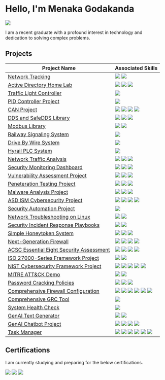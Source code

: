 # Hello, I'm Menaka Godakanda
<a href="https://linkedin.com/in/menaka-godakanda-6988b7157"><img src="https://img.shields.io/badge/-LinkedIn-0072b1?&style=for-the-badge&logo=linkedin&logoColor=white"/></a>

I am a recent graduate with a profound interest in technology and dedication to solving complex problems.


## Projects
| Project Name          | Associated Skills    |
|----------------|-----------------------|
| <a href="https://github.com/MenakaGodakanda/network-tracking">Network Tracking</a> | <img src="https://img.shields.io/badge/-Wireshark-1679A7?&style-for-the-badge&logo=Wireshark&logoColor=white"/> <img src="https://img.shields.io/badge/-Python-3572A5?&style-for-the-badge&logo=Python&logoColor=white"/>|
| <a href="https://github.com/MenakaGodakanda/Home-lab-active-directory">Active Directory Home Lab</a> | <img src="https://img.shields.io/badge/-Oracle_Virtualbox-00A4EF?&style-for-the-badge&logo=Oracle&logoColor=white"/> <img src="https://img.shields.io/badge/-Windows_Server-0078D7?&style-for-the-badge&logo=Windows&logoColor=white"/> <img src="https://img.shields.io/badge/-Powershell-5391FE?&style-for-the-badge&logo=Accenture&logoColor=white"/>|
| <a href="https://github.com/MenakaGodakanda/TrafficLightController">Traffic Light Controller</a> | <img src="https://img.shields.io/badge/-C Programming-A8B9CC?&style-for-the-badge&logo=C&logoColor=white"/>|
| <a href="https://github.com/MenakaGodakanda/PIDControllerProject">PID Controller Project</a> | <img src="https://img.shields.io/badge/-C++-00599C?&style-for-the-badge&logo=cplusplus&logoColor=white"/>|
| <a href="https://github.com/MenakaGodakanda/can_project">CAN Project</a> | <img src="https://img.shields.io/badge/-C Programming-A8B9CC?&style-for-the-badge&logo=C&logoColor=white"/> <img src="https://img.shields.io/badge/-C++-00599C?&style-for-the-badge&logo=cplusplus&logoColor=white"/> <img src="https://img.shields.io/badge/-CANopen-008C4A?&style-for-the-badge&logo=iMessage&logoColor=white"/> <img src="https://img.shields.io/badge/-CAN J1939-FF6600?&style-for-the-badge&logo=iMessage&logoColor=white"/>|
| <a href="https://github.com/MenakaGodakanda/dds_project">DDS and SafeDDS Library</a> | <img src="https://img.shields.io/badge/-C++-00599C?&style-for-the-badge&logo=cplusplus&logoColor=white"/> <img src="https://img.shields.io/badge/-DDS-0071BC?&style-for-the-badge&logo=iMessage&logoColor=white"/> <img src="https://img.shields.io/badge/-Safe DDS-FFCC00?&style-for-the-badge&logo=iMessage&logoColor=white"/>|
| <a href="https://github.com/MenakaGodakanda/modbus-library">Modbus Library</a> | <img src="https://img.shields.io/badge/-C++-00599C?&style-for-the-badge&logo=cplusplus&logoColor=white"/> <img src="https://img.shields.io/badge/-Modbus-00539F?&style-for-the-badge&logo=iMessage&logoColor=white"/>|
| <a href="https://github.com/MenakaGodakanda/railway_signaling_system">Railway Signaling System</a> | <img src="https://img.shields.io/badge/-C++-00599C?&style-for-the-badge&logo=cplusplus&logoColor=white"/>|
| <a href="https://github.com/MenakaGodakanda/drive_by_wire">Drive By Wire System</a> | <img src="https://img.shields.io/badge/-C++-00599C?&style-for-the-badge&logo=cplusplus&logoColor=white"/>|
| <a href="https://github.com/MenakaGodakanda/hyrail-plc-project">Hyrail PLC System</a> | <img src="https://img.shields.io/badge/-C Programming-A8B9CC?&style-for-the-badge&logo=C&logoColor=white"/>|
| <a href="https://github.com/MenakaGodakanda/NetworkTrafficAnalysis">Network Traffic Analysis</a> | <img src="https://img.shields.io/badge/-Tshark-005F73?&style-for-the-badge&logo=Wireshark&logoColor=white"/> <img src="https://img.shields.io/badge/-Zeek-9E2A2B?&style-for-the-badge&logo=Zotero&logoColor=white"/> <img src="https://img.shields.io/badge/-Python-3572A5?&style-for-the-badge&logo=Python&logoColor=white"/>|
| <a href="https://github.com/MenakaGodakanda/security-monitoring-dashboard">Security Monitoring Dashboard</a> | <img src="https://img.shields.io/badge/-Docker-2496ED?&style-for-the-badge&logo=Docker&logoColor=white"/> <img src="https://img.shields.io/badge/-ELK Stack-005571?&style-for-the-badge&logo=Elastic&logoColor=white"/> <img src="https://img.shields.io/badge/-Shell-4EAA25?&style-for-the-badge&logo=GNU-Bash&logoColor=white"/>
| <a href="https://github.com/MenakaGodakanda/vulnerability-assessment">Vulnerability Assessment Project</a> | <img src="https://img.shields.io/badge/-Docker-2496ED?&style-for-the-badge&logo=Docker&logoColor=white"/> <img src="https://img.shields.io/badge/-OpenVAS-339933?&style-for-the-badge&logo=OpenStreetMap&logoColor=white"/> <img src="https://img.shields.io/badge/-Metasploitable-2596CD?&style-for-the-badge&logo=Metasploit&logoColor=white"/>
| <a href="https://github.com/MenakaGodakanda/PenetrationTestingProject">Peneteration Testing Project</a> | <img src="https://img.shields.io/badge/-Kali Linux-557C94?&style-for-the-badge&logo=Kali-Linux&logoColor=white"/> <img src="https://img.shields.io/badge/-Metasploitable-2596CD?&style-for-the-badge&logo=Metasploit&logoColor=white"/> <img src="https://img.shields.io/badge/-Nmap-002F5B?&style-for-the-badge&logo=ApacheCassandra&logoColor=white"/>
| <a href="https://github.com/MenakaGodakanda/malware-analysis">Malware Analysis Project</a> | <img src="https://img.shields.io/badge/-Python-3572A5?&style-for-the-badge&logo=python&logoColor=white"/> <img src="https://img.shields.io/badge/-PEfile-007ACC?&style-for-the-badge&logo=python&logoColor=white"/> <img src="https://img.shields.io/badge/-Radare2-B20000?&style-for-the-badge&logo=resend&logoColor=white"/>
| <a href="https://github.com/MenakaGodakanda/ASD_ISM_Project">ASD ISM Cybersecurity Project</a> | <img src="https://img.shields.io/badge/-Nmap-002F5B?&style-for-the-badge&logo=ApacheCassandra&logoColor=white"/> <img src="https://img.shields.io/badge/-Lynis-E20612?&style-for-the-badge&logo=GNOME-Terminal&logoColor=white"/> <img src="https://img.shields.io/badge/-Shell-4EAA25?&style-for-the-badge&logo=GNU-Bash&logoColor=white"/> <img src="https://img.shields.io/badge/-ASD ISM-29F1FB?&style-for-the-badge&logo=Framework&logoColor=white"/>
| <a href="https://github.com/MenakaGodakanda/security-automation">Security Automation Project</a> | <img src="https://img.shields.io/badge/-Python-3572A5?&style-for-the-badge&logo=python&logoColor=white"/>
| <a href="https://github.com/MenakaGodakanda/network-troubleshooting-linux">Network Troubleshooting on Linux</a> | <img src="https://img.shields.io/badge/-Shell-4EAA25?&style-for-the-badge&logo=GNU-Bash&logoColor=white"/> <img src="https://img.shields.io/badge/-OSI Layers-1F6B75?&style-for-the-badge&logo=Openlayers&logoColor=white"/>
| <a href="https://github.com/MenakaGodakanda/Security-Incident-Response-Playbooks">Security Incident Response Playbooks</a> | <img src="https://img.shields.io/badge/-Ansible-EE0000?&style-for-the-badge&logo=Ansible&logoColor=white"/> <img src="https://img.shields.io/badge/-Python-3572A5?&style-for-the-badge&logo=python&logoColor=white"/>
| <a href="https://github.com/MenakaGodakanda/simple_honeytoken_system">Simple Honeytoken System</a> | <img src="https://img.shields.io/badge/-Python-3572A5?&style-for-the-badge&logo=python&logoColor=white"/> <img src="https://img.shields.io/badge/-HTML-E34F26?&style-for-the-badge&logo=HTML5&logoColor=white"/> <img src="https://img.shields.io/badge/-Flask-29B5E8?&style-for-the-badge&logo=Flask&logoColor=white"/>
| <a href="https://github.com/MenakaGodakanda/NGFW">Next-Generation Firewall</a> | <img src="https://img.shields.io/badge/-Scapy-85EA2D?&style-for-the-badge&logo=Stripe&logoColor=white"/> <img src="https://img.shields.io/badge/-Iptables-FF5B49?&style-for-the-badge&logo=Fireship&logoColor=white"/> <img src="https://img.shields.io/badge/-Python-3572A5?&style-for-the-badge&logo=python&logoColor=white"/> <img src="https://img.shields.io/badge/-Shell-4EAA25?&style-for-the-badge&logo=GNU-Bash&logoColor=white"/>
| <a href="https://github.com/MenakaGodakanda/acsc-essential-eight-assessment">ACSC Essential Eight Security Assessment</a> | <img src="https://img.shields.io/badge/-Shell-4EAA25?&style-for-the-badge&logo=GNU-Bash&logoColor=white"/> <img src="https://img.shields.io/badge/-Lynis-E20612?&style-for-the-badge&logo=GNOME-Terminal&logoColor=white"/> <img src="https://img.shields.io/badge/-AppArmor-F74843?&style-for-the-badge&logo=Radar&logoColor=white"/> <img src="https://img.shields.io/badge/-ACSC Essential Eight-29F1FB?&style-for-the-badge&logo=Framework&logoColor=white"/>
| <a href="https://github.com/MenakaGodakanda/iso27000-framework">ISO 27000-Series Framework Project</a> | <img src="https://img.shields.io/badge/-Python-3572A5?&style-for-the-badge&logo=python&logoColor=white"/> <img src="https://img.shields.io/badge/-ISO 27000 Series-29F1FB?&style-for-the-badge&logo=Framework&logoColor=white"/>
| <a href="https://github.com/MenakaGodakanda/NIST_CSF_Project">NIST Cybersecurity Framework Project</a> | <img src="https://img.shields.io/badge/-Python-3572A5?&style-for-the-badge&logo=python&logoColor=white"/> <img src="https://img.shields.io/badge/-Nmap-002F5B?&style-for-the-badge&logo=ApacheCassandra&logoColor=white"/> <img src="https://img.shields.io/badge/-Snort-F6A7AA?&style-for-the-badge&logo=Snort&logoColor=white"/> <img src="https://img.shields.io/badge/-Iptables-FF5B49?&style-for-the-badge&logo=Fireship&logoColor=white"/> <img src="https://img.shields.io/badge/-NIST CSF-29F1FB?&style-for-the-badge&logo=Framework&logoColor=white"/>
| <a href="https://github.com/MenakaGodakanda/mitre-attack-demo">MITRE ATT&CK Demo</a> | <img src="https://img.shields.io/badge/-Python-3572A5?&style-for-the-badge&logo=python&logoColor=white"/> <img src="https://img.shields.io/badge/-MITRE ATT&CK-29F1FB?&style-for-the-badge&logo=Framework&logoColor=white"/>
| <a href="https://github.com/MenakaGodakanda/password-cracking-policies">Password Cracking Policies</a> | <img src="https://img.shields.io/badge/-Python-3572A5?&style-for-the-badge&logo=python&logoColor=white"/> <img src="https://img.shields.io/badge/-John the Ripper-EE0000?&style-for-the-badge&logo=Cyberdefenders&logoColor=white"/> <img src="https://img.shields.io/badge/-Hashcat-000000?&style-for-the-badge&logo=Github&logoColor=white"/>
| <a href="https://github.com/MenakaGodakanda/firewall-configuration">Comprehensive Firewall Configuration</a> | <img src="https://img.shields.io/badge/-Shell-4EAA25?&style-for-the-badge&logo=GNU-Bash&logoColor=white"/> <img src="https://img.shields.io/badge/-UFW-FF5B49?&style-for-the-badge&logo=Fireship&logoColor=white"/> <img src="https://img.shields.io/badge/-ClamAV-FF0000?&style-for-the-badge&logo=openbugbounty&logoColor=white"/> <img src="https://img.shields.io/badge/-Snort-F6A7AA?&style-for-the-badge&logo=Snort&logoColor=white"/> <img src="https://img.shields.io/badge/-Suricata-FF6A00?&style-for-the-badge&logo=protocolsdotio&logoColor=white"/> <img src="https://img.shields.io/badge/-Squid-23C8D2?&style-for-the-badge&logo=chainguard&logoColor=white"/>
| <a href="https://github.com/MenakaGodakanda/GRC-Cybersecurity">Comprehensive GRC Tool</a> | <img src="https://img.shields.io/badge/-Python-3572A5?&style-for-the-badge&logo=python&logoColor=white"/>
| <a href="https://github.com/MenakaGodakanda/SystemHealthCheck">System Health Check</a> | <img src="https://img.shields.io/badge/-Powershell-5391FE?&style-for-the-badge&logo=Accenture&logoColor=white"/>
| <a href="https://github.com/MenakaGodakanda/genai-text-generator">GenAI Text Generator</a> | <img src="https://img.shields.io/badge/-OpenAI-412991?&style-for-the-badge&logo=openai&logoColor=white"/> <img src="https://img.shields.io/badge/-Python-3572A5?&style-for-the-badge&logo=python&logoColor=white"/>
| <a href="https://github.com/MenakaGodakanda/chatbot">GenAI Chatbot Project</a> | <img src="https://img.shields.io/badge/-OpenAI-412991?&style-for-the-badge&logo=openai&logoColor=white"/> <img src="https://img.shields.io/badge/-Python-3572A5?&style-for-the-badge&logo=python&logoColor=white"/> <img src="https://img.shields.io/badge/-Flask-29B5E8?&style-for-the-badge&logo=Flask&logoColor=white"/> <img src="https://img.shields.io/badge/-HTML-E34F26?&style-for-the-badge&logo=HTML5&logoColor=white"/>
| <a href="https://github.com/MenakaGodakanda/task-manager">Task Manager</a> | <img src="https://img.shields.io/badge/-React-61DAFB?&style-for-the-badge&logo=react&logoColor=white"/> <img src="https://img.shields.io/badge/-Node.js-5FA04E?&style-for-the-badge&logo=node.js&logoColor=white"/> <img src="https://img.shields.io/badge/-npm-CB3837?&style-for-the-badge&logo=npm&logoColor=white"/> <img src="https://img.shields.io/badge/-Vite-646CFF?&style-for-the-badge&logo=vite&logoColor=white"/> <img src="https://img.shields.io/badge/-HTML-E34F26?&style-for-the-badge&logo=HTML5&logoColor=white"/> <img src="https://img.shields.io/badge/-CSS-663399?&style-for-the-badge&logo=css&logoColor=white"/>





## Certifications

I am currently studying and preparing for the below certifications.
<div>
  <img src="https://img.shields.io/badge/-CISSP-0052CC?&style-for-the-badge&logo=ISC2&logoColor=white"/>
  <img src="https://img.shields.io/badge/-Security+-FF0000?&style-for-the-badge&logo=CompTIA&logoColor=white"/>
  <img src="https://img.shields.io/badge/-CCNA-007ACC?&style-for-the-badge&logo=Cisco&logoColor=white"/>
</div>

<!---
MenakaGodakanda/MenakaGodakanda is a ✨ special ✨ repository because its `README.md` (this file) appears on your GitHub profile.
You can click the Preview link to take a look at your changes.
--->

